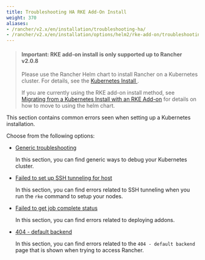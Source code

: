 ```yaml
---
title: Troubleshooting HA RKE Add-On Install
weight: 370
aliases:
- /rancher/v2.x/en/installation/troubleshooting-ha/
- /rancher/v2.x/en/installation/options/helm2/rke-add-on/troubleshooting
---
```


> #### **Important: RKE add-on install is only supported up to Rancher v2.0.8**
>
>Please use the Rancher Helm chart to install Rancher on a Kubernetes cluster. For details, see the [Kubernetes Install ]({{<baseurl>}}/rancher/v2.x/en/installation/options/helm2/).
>
>If you are currently using the RKE add-on install method, see [Migrating from a Kubernetes Install with an RKE Add-on]({{<baseurl>}}/rancher/v2.x/en/upgrades/upgrades/migrating-from-rke-add-on/) for details on how to move to using the helm chart.

This section contains common errors seen when setting up a Kubernetes installation.

Choose from the following options:

- [Generic troubleshooting](generic-troubleshooting/)

	In this section, you can find generic ways to debug your Kubernetes cluster.

- [Failed to set up SSH tunneling for host]({{<baseurl>}}/rke/latest/en/troubleshooting/ssh-connectivity-errors/)

	In this section, you can find errors related to SSH tunneling when you run the `rke` command to setup your nodes.

- [Failed to get job complete status](./job-complete-status/)

	In this section, you can find errors related to deploying addons.

- [404 - default backend](./404-default-backend/)

	In this section, you can find errors related to the `404 - default backend` page that is shown when trying to access Rancher.
